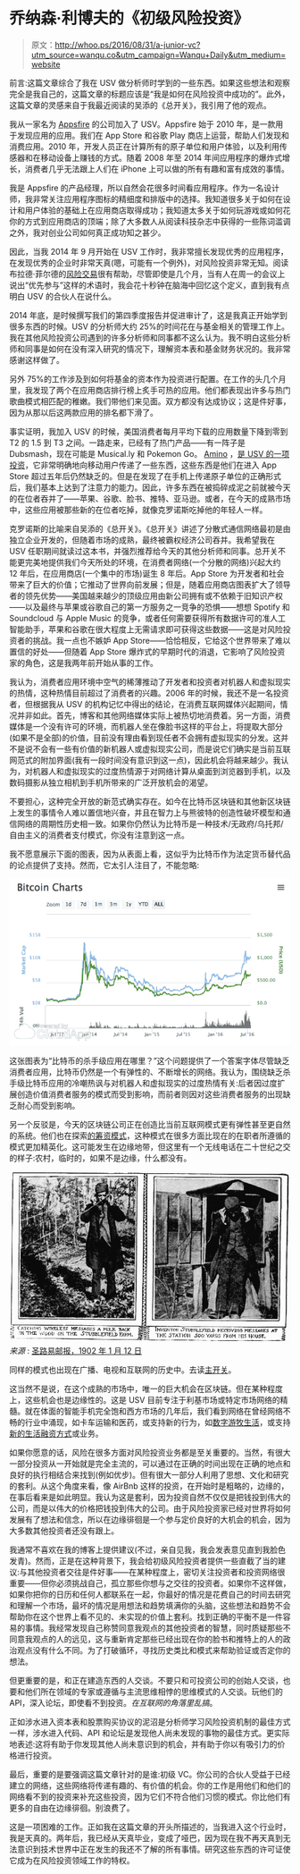 # 乔纳森·利博夫的《初级风险投资》

> 原文：<http://whoo.ps/2016/08/31/a-junior-vc?utm_source=wanqu.co&utm_campaign=Wanqu+Daily&utm_medium=website>

前言:这篇文章综合了我在 USV 做分析师时学到的一些东西。如果这些想法和观察完全是我自己的，这篇文章的标题应该是“我是如何在风险投资中成功的”。此外，这篇文章的灵感来自于我最近阅读的吴添的《总开关》，我引用了他的观点。

我从一家名为 [Appsfire](http://appsfire.com/) 的公司加入了 USV。Appsfire 始于 2010 年，是一款用于发现应用的应用。我们在 App Store 和谷歌 Play 商店上运营，帮助人们发现和消费应用。2010 年，开发人员正在计算所有的原子单位和用户体验，以及利用传感器和在移动设备上赚钱的方式。随着 2008 年至 2014 年间应用程序的爆炸式增长，消费者几乎无法跟上人们在 iPhone 上可以做的所有有趣和富有成效的事情。

我是 Appsfire 的产品经理，所以自然会花很多时间看应用程序。作为一名设计师，我非常关注应用程序图标的精细度和排版中的选择。我知道很多关于如何在设计和用户体验的基础上在应用商店取得成功；我知道太多关于如何玩游戏或如何花你的方式到应用商店的顶端；除了大多数人从阅读科技杂志中获得的一些陈词滥调之外，我对创业公司如何真正成功知之甚少。

因此，当我 2014 年 9 月开始在 USV 工作时，我非常擅长发现优秀的应用程序，在发现优秀的企业时非常天真(嗯，可能有一个例外)，对风险投资非常无知。阅读布拉德·菲尔德的[风险交易](https://www.amazon.com/Venture-Deals-Smarter-Lawyer-Capitalist-ebook/dp/B00AO2PWOI/ref=sr_1_1?s=books&ie=UTF8&qid=1468921940&sr=1-1&keywords=venture+deals)很有帮助，尽管即使是几个月，当有人在周一的会议上说出“优先参与”这样的术语时，我会花十秒钟在脑海中回忆这个定义，直到我有点明白 USV 的合伙人在说什么。

2014 年底，是时候撰写我们的第四季度报告并促进审计了，这是我真正开始学到很多东西的时候。USV 的分析师大约 25%的时间花在与基金相关的管理工作上。我在其他风险投资公司遇到的许多分析师和同事都不这么认为。我不明白这些分析师和同事是如何在没有深入研究的情况下，理解资本表和基金财务状况的。我非常感谢这样做了。

另外 75%的工作涉及到如何将基金的资本作为投资进行配置。在工作的头几个月里，我发现了两个在应用商店排行榜上炙手可热的应用。他们都表现出许多与热门歌曲模式相匹配的稚嫩。我们带他们来见面。双方都没有达成协议；这是件好事，因为从那以后这两款应用的排名都下滑了。

事实证明，我加入 USV 的时候，美国消费者每月平均下载的应用数量下降到零到 T2 的 1.5 到 T3 之间。一路走来，已经有了热门产品——有一阵子是 Dubsmash，现在可能是 Musical.ly 和 Pokemon Go。 [Amino](http://aminoapps.com/) ，[是 USV 的一项投资](https://www.usv.com/blog/amino)，它非常明确地向移动用户传递了一些东西，这些东西是他们在进入 App Store 超过五年后仍然缺乏的。但是在发现了在手机上传递原子单位的正确形式后，我们基本上达到了注意力的能力。因此，许多东西在被捣碎成泥之前就被今天的在位者吞并了——苹果、谷歌、脸书、推特、亚马逊。或者，在今天的成熟市场中，这些应用被那些新的在位者吃掉，就像克罗诺斯吃掉他的年轻人一样。

克罗诺斯的比喻来自吴添的《总开关》。《总开关》讲述了分散式通信网络最初是由独立企业开发的，但随着市场的成熟，最终被霸权经济公司吞并。我希望我在 USV 任职期间就读过这本书，并强烈推荐给今天的其他分析师和同事。总开关不能更完美地提供我们今天所处的环境，在消费者网络(一个分散的网络)兴起大约 12 年后，在应用商店(一个集中的市场)诞生 8 年后。App Store 为开发者和社会带来了巨大的价值；它推动了世界向前发展；但是，随着应用商店图表扩大了领导者的领先优势——美国越来越少的顶级应用由新公司拥有或不依赖于旧知识产权——以及最终与苹果或谷歌自己的第一方服务之一竞争的恐惧——想想 Spotify 和 Soundcloud 与 Apple Music 的竞争，或者任何需要获得所有数据许可的准人工智能助手，苹果和谷歌在很大程度上无需请求即可获得这些数据——这是对风险投资者的挑战。我一点也不嫉妒 App Store——恰恰相反，它给这个世界带来了难以置信的好处——但随着 App Store 爆炸式的早期时代的消退，它影响了风险投资家的角色，这是我两年前开始从事的工作。

我认为，消费者应用环境中空气的稀薄推动了开发者和投资者对机器人和虚拟现实的热情，这种热情目前超过了消费者的兴趣。2006 年的时候，我还不是一名投资者，但根据我从 USV 的机构记忆中得出的结论，在消费互联网媒体兴起期间，情况并非如此。首先，博客和其他网络媒体实际上被热切地消费着。另一方面，消费媒体是一个没有许可的环境，而机器人坐在像脸书这样的平台上，将提取大部分(如果不是全部)的价值，目前没有理由看到现任者不会拥有虚拟现实的分发。这并不是说不会有一些有价值的新机器人或虚拟现实公司，而是说它们确实是当前互联网范式的附加界面(我有一段时间没有意识到这一点)，因此机会将越来越少。我认为，对机器人和虚拟现实的过度热情源于对网络计算从桌面到浏览器到手机，以及数码摄影从独立相机到手机所带来的广泛开放机会的渴望。

不要担心，这种完全开放的新范式确实存在。如今在比特币区块链和其他新区块链上发生的事情令人难以置信地兴奋，并且在智力上与熊彼特的创造性破坏模型和通信网络的周期性历史相一致。如果你仍然认为比特币是一种技术/无政府/乌托邦/自由主义的消费者支付模式，你没有注意到这一点。

我不愿意展示下面的图表，因为从表面上看，这似乎为比特币作为法定货币替代品的论点提供了支持。然而，它太引人注目了，不能忽略:

![Bitcoin market cap](img/6c8f9e85f7472dd1e2fbe8f0f683b1d3.png)

这张图表为“比特币的杀手级应用在哪里？”这个问题提供了一个答案字体尽管缺乏消费者应用，比特币仍然是一个有弹性的、不断增长的网络。我认为，围绕缺乏杀手级比特币应用的冷嘲热讽与对机器人和虚拟现实的过度热情有关:后者因过度扩展创造价值消费者服务的模式而受到影响，而前者则因对这些消费者服务的出现缺乏耐心而受到影响。

另一个反驳是，今天的区块链公司正在创造比当前互联网模式更有弹性甚至更自然的系统。他们也在探索[的筹资模式](https://startupboy.com/2014/03/09/the-bitcoin-model-for-crowdfunding/)，这种模式在很多方面比现在的在职者所遵循的模式更加精英化。这可能发生在边缘地带，但这里有一个无线电话在二十世纪之交的样子:农村，临时的，如果不是边缘，什么都没有。

![Early wireless telephony](img/a8bc8848741ac458b632a16e06a13baf.png)  *来源* : [圣路易邮报，1902 年 1 月 12 日](http://earlyradiohistory.us/1902pd.htm)

同样的模式也出现在广播、电视和互联网的历史中。去读[主开关](https://www.amazon.com/Master-Switch-Rise-Information-Empires/dp/0307390993)。

这当然不是说，在这个成熟的市场中，唯一的巨大机会在区块链。但在某种程度上，这些机会也是边缘性的。这是 USV 目前专注于利基市场或特定市场网络的精髓。就在体面的智能手机完全饱和西方市场的几年后，我们看到网络在曾经网络不畅的行业中涌现，如卡车运输和医药，或支持新的行为，如[数字游牧生活](https://www.usv.com/thread/the-nomad-stack)，或支持[新的生活融资方式](https://www.usv.com/blog/payjoy)或业务。

如果你愿意的话，风险在很多方面对风险投资业务都是至关重要的。当然，有很大一部分投资从一开始就是完全主流的，可以通过在正确的时间出现在正确的地点和良好的执行相结合来找到(例如优步)。但有很大一部分人利用了思想、文化和研究的套利。从这个角度来看，像 AirBnb 这样的投资，在开始时是粗略的，边缘的，在事后看来是如此明显。我认为这是套利，因为投资自然不仅仅是把钱投到伟大的公司，而是以伟大的价格把钱投到伟大的公司。由于风险投资家已经对世界将如何发展有了想法和信念，所以在边缘徘徊是一个参与定价良好的大机会的机会，因为大多数其他投资者还没有跟上。

我通常不喜欢在我的博客上提供建议(不过，亲自见我，我会发表意见直到我脸色发青)。然而，正是在这种背景下，我会给初级风险投资者提供一些直截了当的建议:与其他投资者交往是件好事——在某种程度上，密切关注投资者和投资网络很重要——但你必须挑战自己，孤立那些你想与之交往的投资者。如果你不这样做，如果你把你的日历和任何人都联系在一起，你最好的情况是花费自己的时间去研究和理解一个市场，最坏的情况是用想法和趋势填满你的头脑，这些想法和趋势不会帮助你在这个世界上看不见的、未实现的价值上套利。找到正确的平衡不是一件容易的事情。我经常发现自己称赞同意我观点的其他投资者的智慧，同时质疑那些不同意我观点的人的远见，这与重新肯定那些已经出现在你的脸书和推特上的人的政治观点没有什么不同。为了打破循环，寻找历史类比和模式来帮助验证或否定你的想法。

但更重要的是，和正在建造东西的人交谈。不要只和可投资公司的创始人交谈，也要和他们所在领域的专家或遵循与主流思维相悖的思维模式的人交谈。玩他们的 API，深入论坛，即使看不到投资。*在互联网的角落里乱搞*。

正如涉水进入资本表和股票购买协议的泥沼是分析师学习风险投资机制的最佳方式一样，涉水进入代码、API 和论坛是发现他人尚未发现的事物的最佳方式。更实际地表述:这将有助于你发现其他人尚未意识到的机会，并有助于你以有吸引力的价格进行投资。

最后，重要的是要强调这篇文章针对的是谁:初级 VC。你公司的合伙人受益于已经建立的网络，这些网络将传递有趣的、有价值的机会。你的工作是用他们和他们的网络看不到的投资来补充这些投资，因为它们不符合他们习惯的模式。你比他们有更多的自由在边缘徘徊。别浪费了。

这是一项困难的工作。正如我在这篇文章的开头所描述的，当我进入这个行业时，我是天真的。两年后，我已经从天真毕业，变成了哑巴，因为现在我不再天真到无法意识到技术世界中正在发生的我还不了解的所有事情。研究这些东西的许可证使它成为在风险投资领域工作的特权。
